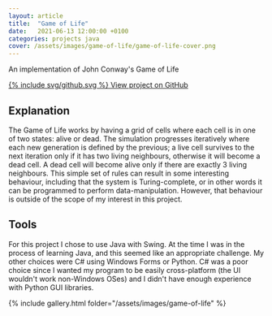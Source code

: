 ```yaml
---
layout: article
title:  "Game of Life"
date:   2021-06-13 12:00:00 +0100
categories: projects java
cover: /assets/images/game-of-life/game-of-life-cover.png
---
```


An implementation of John Conway's Game of Life

<!--more-->

[{% include svg/github.svg %} View project on GitHub](https://github.com/MattBann/game-of-life)

## Explanation

The Game of Life works by having a grid of cells where each cell is in one of two states: alive or dead. The simulation progresses iteratively where each new generation is defined by the previous; a live cell survives to the next iteration only if it has two living neighbours, otherwise it will become a dead cell. A dead cell will become alive only if there are exactly 3 living neighbours. This simple set of rules can result in some interesting behaviour, including that the system is Turing-complete, or in other words it can be programmed to perform data-manipulation. However, that behaviour is outside of the scope of my interest in this project.

## Tools

For this project I chose to use Java with Swing. At the time I was in the process of learning Java, and this seemed like an appropriate challenge. My other choices were C# using Windows Forms or Python. C# was a poor choice since I wanted my program to be easily cross-platform (the UI wouldn't work non-Windows OSes) and I didn't have enough experience with Python GUI libraries.

{% include gallery.html folder="/assets/images/game-of-life" %}
